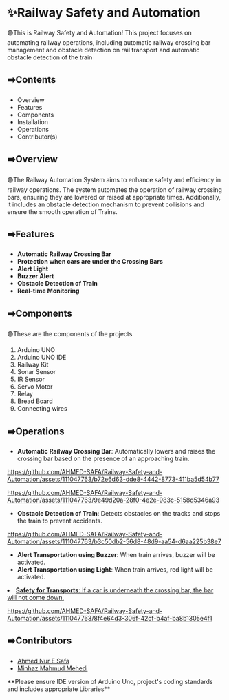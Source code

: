 <h1>✨Railway Safety and Automation</h1>

<p>🟣This is Railway Safety and Automation! This project focuses on automating railway operations, including automatic railway crossing bar management and obstacle detection on rail transport and automatic obstacle detection of the train</p>

<h2>➡️Contents</h2>
<ul>
    <li><a>Overview</a></li>
    <li><a>Features</a></li>
    <li><a>Components</a></li>
    <li><a>Installation</a></li>
    <li><a>Operations</a></li>
    <li><a>Contributor(s)</a></li>
</ul>

<h2>➡️Overview</h2>
<p>🟣The Railway Automation System aims to enhance safety and efficiency in railway operations. The system automates the operation of railway crossing bars, ensuring they are lowered or raised at appropriate times. Additionally, it includes an obstacle detection mechanism to prevent collisions and ensure the smooth operation of Trains.</p>

<h2>➡️Features</h2>
<ul>
    <li><strong>Automatic Railway Crossing Bar</strong></li>
    <li><strong>Protection when cars are under the Crossing Bars</strong></li>
    <li><strong>Alert Light</strong></li>
    <li><strong>Buzzer Alert</strong></li>
    <li><strong>Obstacle Detection of Train</strong></li>
    <li><strong>Real-time Monitoring</strong></li>
</ul>

<h2>➡️Components</h2>
<p>🟣These are the components of the projects</p>
<ol>
    <li>Arduino UNO</li>
    <li>Arduino UNO IDE</li>
    <li>Railway Kit</li>
    <li>Sonar Sensor</li>
    <li>IR Sensor</li>
    <li>Servo Motor</li>
    <li>Relay</li>
    <li>Bread Board</li>
    <li>Connecting wires</li>
</ol>

<h2>➡️Operations</h2>

<ul>
    <li><strong>Automatic Railway Crossing Bar</strong>: Automatically lowers and raises the crossing bar based on the presence of an approaching train.</li>    
</ul>

https://github.com/AHMED-SAFA/Railway-Safety-and-Automation/assets/111047763/b72e6d63-dde8-4442-8773-411ba5d54b77

https://github.com/AHMED-SAFA/Railway-Safety-and-Automation/assets/111047763/9e49d20a-28f0-4e2e-983c-5158d5346a93

<ul>
    <li><strong>Obstacle Detection of Train</strong>: Detects obstacles on the tracks and stops the train to prevent accidents.</li>
</ul>

https://github.com/AHMED-SAFA/Railway-Safety-and-Automation/assets/111047763/b3c50db2-56d8-48d9-aa54-d6aa225b38e7

<ul>
    <li><strong>Alert Transportation using Buzzer</strong>: When train arrives, buzzer will be activated.</li>
    <li><strong>Alert Transportation using Light</strong>: When train arrives, red light will be activated.</li>
</ul>

<u>
    <li><strong>Safety for Transports</strong>: If a car is underneath the crossing bar, the bar will not come down.</li>
</u>

https://github.com/AHMED-SAFA/Railway-Safety-and-Automation/assets/111047763/8f4e64d3-306f-42cf-b4af-ba8b1305e4f1



<h2>➡️Contributors</h2>
  <ul>
    <li><a href="https://github.com/AHMED-SAFA">Ahmed Nur E Safa</a></li>
    <li><a href="https://github.com/Minhaz-Mahmud">Minhaz Mahmud Mehedi</a></li>
  </ul>

<p>**Please ensure IDE version of Arduino Uno, project's coding standards and includes appropriate Libraries**</p>


